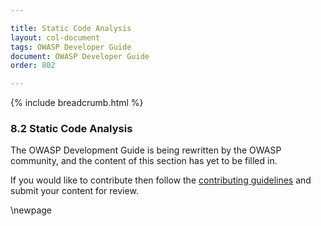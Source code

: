 ```yaml
---

title: Static Code Analysis
layout: col-document
tags: OWASP Developer Guide
document: OWASP Developer Guide
order: 802

---
```


{% include breadcrumb.html %}

### 8.2 Static Code Analysis

The OWASP Development Guide is being rewritten by the OWASP community,
and the content of this section has yet to be filled in.

If you would like to contribute then follow the [contributing guidelines][contribute]
and submit your content for review.

[contribute]: https://github.com/OWASP/www-project-developer-guide/blob/main/contributing.md

\newpage
